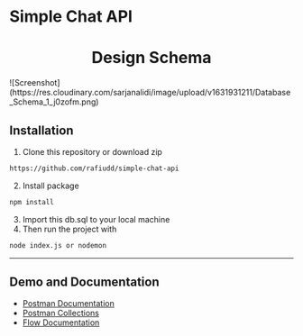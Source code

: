 # Simple Chat API
<h1 align="center">Design Schema</h1>
![Screenshot](https://res.cloudinary.com/sarjanalidi/image/upload/v1631931211/Database_Schema_1_j0zofm.png)

## Installation
1. Clone this repository or download zip
```bash
https://github.com/rafiudd/simple-chat-api
```
2. Install package
```bash
npm install
```
3. Import this db.sql to your local machine
4. Then run the project with 
```bash
node index.js or nodemon
```
---
## Demo and Documentation
- [Postman Documentation](https://documenter.getpostman.com/view/4289441/U16qKNuD)
- [Postman Collections](https://www.getpostman.com/collections/c97dfb8b7ca7c7ff9b5d)
- [Flow Documentation](https://docs.google.com/document/d/1N4liCsUSJVaYWIS63C6HPznVP0oFJJwT7VlY0iUQlO8/edit?usp=sharing)
